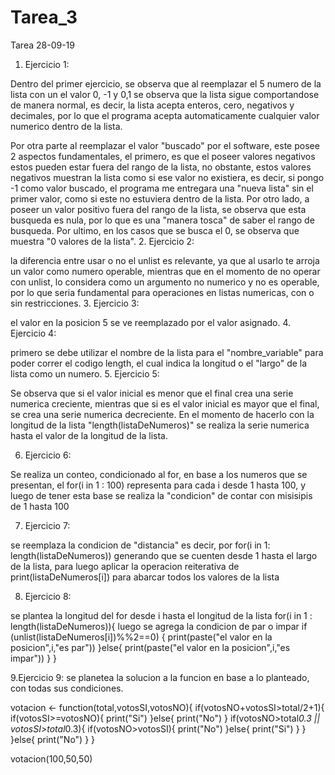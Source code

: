 # Tarea_3
Tarea 28-09-19
1. Ejercicio 1:

Dentro del primer ejercicio, se observa que al reemplazar el 5 numero de la lista con un el valor 0, -1 y 0,1 se observa que la lista sigue comportandose de manera normal, es decir, la lista acepta enteros, cero, negativos y decimales, por lo que el programa acepta automaticamente cualquier valor numerico dentro de la lista.

Por otra parte al reemplazar el valor "buscado" por el software, este posee 2 aspectos fundamentales, el primero, es que el poseer valores negativos estos pueden estar fuera del rango de la lista, no obstante, estos valores negativos muestran la lista como si ese valor no existiera, es decir, si pongo -1 como valor buscado, el programa me entregara una "nueva lista" sin el primer valor, como si este no estuviera dentro de la lista. Por otro lado, a poseer un valor positivo fuera del rango de la lista, se observa que esta busqueda es nula, por lo que es una "manera tosca" de saber el rango de busqueda. Por ultimo, en los casos que se busca el 0, se observa que muestra "0 valores de la lista".
2. Ejercicio 2:

la diferencia entre usar o no el unlist es relevante, ya que al usarlo te arroja un valor como numero operable, mientras que en el momento de no operar con unlist, lo considera como un argumento no numerico y no es operable, por lo que seria fundamental para operaciones en listas numericas, con o sin restricciones.
3. Ejercicio 3:

el valor en la posicion 5 se ve reemplazado por el valor asignado.
4. Ejercicio 4:

primero se debe utilizar el nombre de la lista para el "nombre_variable" para poder correr el codigo length, el cual indica la longitud o el "largo" de la lista como un numero.
5. Ejercicio 5:

Se observa que si el valor inicial es menor que el final crea una serie numerica creciente, mientras que si es el valor inicial es mayor que el final, se crea una serie numerica decreciente. En el momento de hacerlo con la longitud de la lista "length(listaDeNumeros)" se realiza la serie numerica hasta el valor de la longitud de la lista.

6. Ejercicio 6:

Se realiza un conteo, condicionado al for, en base a los numeros que se presentan, el for(i in 1 : 100) representa para cada i desde 1 hasta 100, y luego de tener esta base se realiza la "condicion" de contar con misisipis de 1 hasta 100

7. Ejercicio 7:

se reemplaza la condicion de "distancia" es decir, por for(i in 1: length(listaDeNumeros)) generando que se cuenten desde 1 hasta el largo de la lista, para luego aplicar la operacion reiterativa de print(listaDeNumeros[i]) para abarcar todos los valores de la lista

8. Ejercicio 8:

se plantea la longitud del for desde i hasta el longitud de la lista for(i in 1 : length(listaDeNumeros)){
  luego se agrega la condicion de par o impar
  if (unlist(listaDeNumeros[i])%%2==0) {
    print(paste("el valor en la posicion",i,"es par"))
  }else{
      print(paste("el valor en la posicion",i,"es impar"))
    }
  }

9.Ejercicio 9:
se planetea la solucion a la funcion en base a lo planteado, con todas sus condiciones.

votacion <- function(total,votosSI,votosNO){
  if(votosNO+votosSI>total/2+1){
        if(votosSI>=votosNO){
          print("Si")
                        }else{
                        print("No")
                        }
    if(votosNO>total*0.3 || votosSI>total*0.3){
       if(votosNO>votosSI){
           print("No")
                          }else{
        print("Si")
            }
                                              }
  }else{
    print("No")
  }
}
  
votacion(100,50,50)


